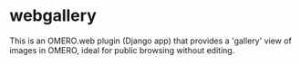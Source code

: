 webgallery
==========

This is an OMERO.web plugin (Django app) that provides a 'gallery' view of images in OMERO, ideal for public browsing without editing.

